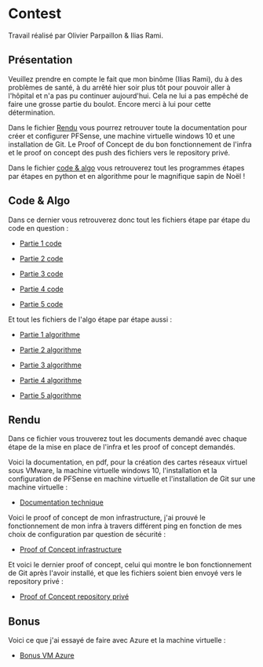 # Contest

Travail réalisé par Olivier Parpaillon & Ilias Rami.

## Présentation

Veuillez prendre en compte le fait que mon binôme (Ilias Rami), du à des problèmes de santé, à du arrêté hier soir plus tôt pour pouvoir aller à l'hôpital et n'a pas pu continuer aujourd'hui. Cela ne lui a pas empêché de faire une grosse partie du boulot. Encore merci à lui pour cette détermination.

Dans le fichier [Rendu](Rendu/) vous pourrez retrouver toute la documentation pour créer et configurer PFSense, une machine virtuelle windows 10 et une installation de Git. Le Proof of Concept de du bon fonctionnement de l'infra et le proof on concept des push des fichiers vers le repository privé.

Dans le fichier [code & algo](code_and_algo/) vous retrouverez tout les programmes étapes par étapes en python et en algorithme pour le magnifique sapin de Noël !


## Code & Algo

Dans ce dernier vous retrouverez donc tout les fichiers étape par étape du code en question :

- [Partie 1 code](code_and_algo/Xmas.py)

- [Partie 2 code](code_and_algo/Xmas2.py)

- [Partie 3 code](code_and_algo/Xmas3.py)

- [Partie 4 code](code_and_algo/Xmas4.py)

- [Partie 5 code](code_and_algo/Xmas5.py)

Et tout les fichiers de l'algo étape par étape aussi :

- [Partie 1 algorithme](code_and_algo/algo_xmastree_level1.txt)

- [Partie 2 algorithme](code_and_algo/algo_xmastree_level2.txt)

- [Partie 3 algorithme](code_and_algo/algo_xmastree_level3.txt)

- [Partie 4 algorithme](code_and_algo/algo_xmastree_level4.txt)

- [Partie 5 algorithme](code_and_algo/algo_xmastree_level5.txt)


## Rendu

Dans ce fichier vous trouverez tout les documents demandé avec chaque étape de la mise en place de l'infra et les proof of concept demandés.

Voici la documentation, en pdf, pour la création des cartes réseaux virtuel sous VMware, la machine virtuelle windows 10, l'installation et la configuration de PFSense en machine virtuelle et l'installation de Git sur une machine virtuelle :

- [Documentation technique](Rendu/Rendu_Git_Privee.pdf)

Voici le proof of concept de mon infrastructure, j'ai prouvé le fonctionnement de mon infra à travers différent ping en fonction de mes choix de configuration par question de sécurité :

- [Proof of Concept infrastructure](Rendu/Proof_Of_Concept_Infra.pdf)

Et voici le dernier proof of concept, celui qui montre le bon fonctionnement de Git après l'avoir installé, et que les fichiers soient bien envoyé vers le repository privé :

- [Proof of Concept repository privé](Rendu/POC_push_git_pv.pdf)

## Bonus

Voici ce que j'ai essayé de faire avec Azure et la machine virtuelle :

- [Bonus VM Azure](Bonus/VM_azur.pdf)
